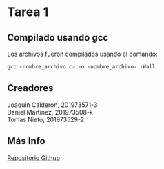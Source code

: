 # Tarea 1

## Compilado usando gcc
Los archivos fueron compilados usando el comando:
```bash
gcc <nombre_archivo.c> -o <nombre_archivo> -Wall
```

## Creadores
Joaquin Calderon, 201973571-3<br/>
Daniel Martinez, 201973508-k<br/>
Tomas Nieto, 201973529-2

## Más Info

[Repositorio Github](https://github.com/Joacaldo7965/TareasC)
